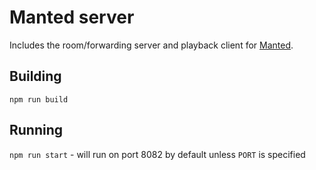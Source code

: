 # Manted server

Includes the room/forwarding server and playback client for [Manted](https://github.com/calderajs/manted).

## Building

`npm run build`

## Running

`npm run start` - will run on port 8082 by default unless `PORT` is specified
